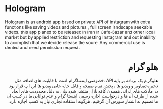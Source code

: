 # Hologram 
Hologram is an android app based on private API of instagram with extra functions like saving videos and pictures , full screen landscape seekable videos.
this app planed to be released in Iran in Cafe-Bazar and other local market but by applied restriction and requesting Instagram and out inability to acomplish that we decide release the soure.
Any commercial use is denied and need permission request.


<DIV dir="RTL">

# هلو گرام
هلوگرام یک برنامه بر پایه API 
.خصوصی اینتساگرام است با قابلیت های اضافه مثل ذخیره تصاویر و ویدیو ها ، پخش تمام صفحه و قابل جابه جایی ویدیو ها
این اپ قرار بود در مارکت های ایرانی همچون کافه بازار منتشر شود ولی به دلیل محدودیت های ایجاد شده از طرف آن ها و درخواست اجازه رسمی اینستا گرام و عدم توانایی ما در کسب آن ما تصمیم به انتشار سورس آن گرفتیم.
هرگونه استفاده تجاری نیاز به کسب اجازه دارد. 

</DIV>
